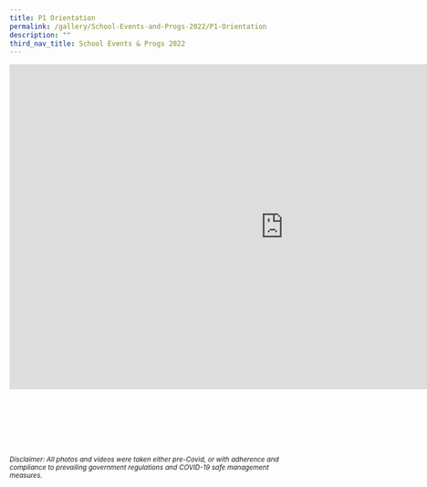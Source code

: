 ```yaml
---
title: P1 Orientation
permalink: /gallery/School-Events-and-Progs-2022/P1-Orientation
description: ""
third_nav_title: School Events & Progs 2022
---
```

<iframe allowfullscreen="true" height="569" width="960" frameborder="0" src="https://docs.google.com/presentation/d/e/2PACX-1vT8k-0YwQxc7xSsf2xjbc6uHV5ThFeFuCFA6kbEC81lTpisgEoumDcSOV6g4Tj7F8ZMwzT8f20kIU2z/embed?start=true&amp;loop=true&amp;delayms=5000"></iframe>


<br><br><br><br><br><br>
<sup>_Disclaimer: All photos and videos were taken either pre-Covid, or with adherence and compliance to prevailing government regulations and COVID-19 safe management measures._</sup>
